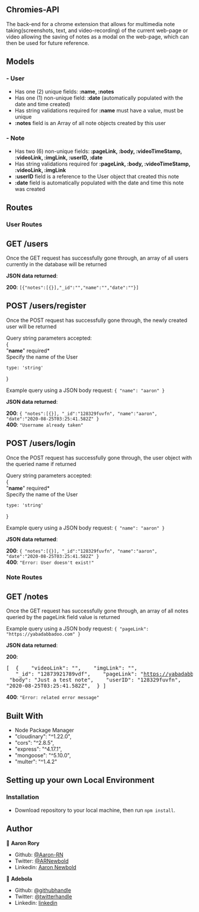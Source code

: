 ## Chromies-API

The back-end for a chrome extension that allows for multimedia note taking(screenshots, text, and video-recording) of the current web-page or video allowing the saving of notes as a modal on the web-page, which can then be used for future reference.

## Models
### - User
- Has one (2) unique fields: **:name, :notes**
- Has one (1) non-unique field: **:date** (automatically populated with the date and time created)
- Has string validations required for **:name** must have a value, must be unique
- **:notes** field is an Array of all note objects created by this user

### - Note
- Has two (6) non-unique fields: **:pageLink, :body, :videoTimeStamp, :videoLink, :imgLink, :userID, :date**
- Has string validations required for **:pageLink, :body, :videoTimeStamp, :videoLink, :imgLink**
- **:userID** field is a reference to the User object that created this note
- **:date** field is automatically populated with the date and time this note was created

## Routes
### User Routes
## GET /users

Once the GET request has successfully gone through, an array of all users currently in the database will be returned

**JSON data returned**:

**200**: ```[{"notes":[{}],"_id":"","name":"","date":""}]```

## POST /users/register

Once the POST request has successfully gone through, the newly created user will be returned

Query string parameters accepted:  
{  
  "**name**" required*  
  Specify the name of the User
  ```
  type: 'string'
  ```
}

Example query using a JSON body request: ```{ "name": "aaron" }```

**JSON data returned**:

**200**: ```{ "notes":[{}], "_id":"128329fuvfn", "name":"aaron", "date":"2020-08-25T03:25:41.582Z" }```  
**400**: ```"Username already taken"```

## POST /users/login

Once the POST request has successfully gone through, the user object with the queried name if returned

Query string parameters accepted:  
{  
  "**name**" required*  
  Specify the name of the User
  ```
  type: 'string'
  ```
}

Example query using a JSON body request: ```{ "name": "aaron" }```

**JSON data returned**:

**200**: ```{ "notes":[{}], "_id":"128329fuvfn", "name":"aaron", "date":"2020-08-25T03:25:41.582Z" }```  
**400**: ```"Error: User doesn't exist!"```

### Note Routes
## GET /notes

Once the GET request has successfully gone through, an array of all notes queried by the pageLink field value is returned

Example query using a JSON body request: ```{ "pageLink": "https://yabadabbadoo.com" }```

**JSON data returned**:

**200**: <pre>[
    &nbsp;{
         &nbsp; &nbsp;"videoLink": "",
         &nbsp; &nbsp;"imgLink": "",
         &nbsp; &nbsp;"_id": "12873921789vdf",
         &nbsp; &nbsp;"pageLink": "https://yabadabbadoo.com",
         &nbsp; &nbsp;"body": "Just a test note",
         &nbsp; &nbsp;"userID": "128329fuvfn",
         &nbsp; &nbsp;"date": "2020-08-25T03:25:41.582Z",
     &nbsp;}
]</pre>
  
**400**: ```"Error: related error message"```


## Built With

- Node Package Manager
- "cloudinary": "^1.22.0",
- "cors": "^2.8.5",
- "express": "^4.17.1",
- "mongoose": "^5.10.0",
- "multer": "^1.4.2"

## Setting up your own Local Environment

### Installation

* Download repository to your local machine, then run `npm install`.

## Author

👤 **Aaron Rory**

- Github: [@Aaron-RN](https://github.com/Aaron-RN)
- Twitter: [@ARNewbold](https://twitter.com/ARNewbold)
- Linkedin: [Aaron Newbold](https://www.linkedin.com/in/aaron-newbold-1b9233187/)

👤 **Adebola**

- Github: [@githubhandle](https://github.com/onedebos)
- Twitter: [@twitterhandle](https://twitter.com/debosthefirst)
- Linkedin: [linkedin](https://www.linkedin.com/in/adebola-niran/)
